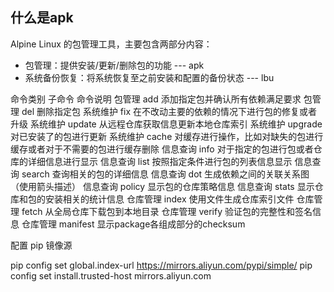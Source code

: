 
## 什么是apk

Alpine Linux 的包管理工具，主要包含两部分内容：

* 包管理：提供安装/更新/删除包的功能 --- apk
* 系统备份恢复：将系统恢复至之前安装和配置的备份状态 --- lbu

命令类别	子命令	命令说明
包管理	add	添加指定包并确认所有依赖满足要求
包管理	del	删除指定包
系统维护	fix	在不改动主要的依赖的情况下进行包的修复或者升级
系统维护	update	从远程仓库获取信息更新本地仓库索引
系统维护	upgrade	对已安装了的包进行更新
系统维护	cache	对缓存进行操作，比如对缺失的包进行缓存或者对于不需要的包进行缓存删除
信息查询	info	对于指定的包进行包或者仓库的详细信息进行显示
信息查询	list	按照指定条件进行包的列表信息显示
信息查询	search	查询相关的包的详细信息
信息查询	dot	生成依赖之间的关联关系图（使用箭头描述）
信息查询	policy	显示包的仓库策略信息
信息查询	stats	显示仓库和包的安装相关的统计信息
仓库管理	index	使用文件生成仓库索引文件
仓库管理	fetch	从全局仓库下载包到本地目录
仓库管理	verify	验证包的完整性和签名信息
仓库管理	manifest	显示package各组成部分的checksum




配置 pip 镜像源

pip config set global.index-url https://mirrors.aliyun.com/pypi/simple/
pip config set install.trusted-host mirrors.aliyun.com


